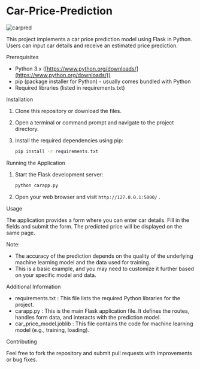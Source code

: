 ﻿# Car-Price-Prediction
![carpred](https://github.com/geetanshudev/Car-Price-Prediction/assets/119582068/b918db52-6819-4bc6-afd0-ab89a42dce05)





This project implements a car price prediction model using Flask in Python. Users can input car details and receive an estimated price prediction.

Prerequisites

* Python 3.x ([https://www.python.org/downloads/](https://www.python.org/downloads/))
* pip (package installer for Python) - usually comes bundled with Python
* Required libraries (listed in requirements.txt)

Installation

1. Clone this repository or download the files.
2. Open a terminal or command prompt and navigate to the project directory.
3. Install the required dependencies using pip:

   ```bash
   pip install -r requirements.txt
   ```

Running the Application

1. Start the Flask development server:

   ```bash
   python carapp.py
   ```

2. Open your web browser and visit `http://127.0.0.1:5000/` .

Usage

The application provides a form where you can enter car details. Fill in the fields and submit the form. The predicted price will be displayed on the same page.

Note:

* The accuracy of the prediction depends on the quality of the underlying machine learning model and the data used for training.
* This is a basic example, and you may need to customize it further based on your specific model and data.

Additional Information

* requirements.txt : This file lists the required Python libraries for the project.
* carapp.py : This is the main Flask application file. It defines the routes, handles form data, and interacts with the prediction model.
* car_price_model.joblib : This file  contains the code for machine learning model (e.g., training, loading).



Contributing

Feel free to fork the repository and submit pull requests with improvements or bug fixes.
